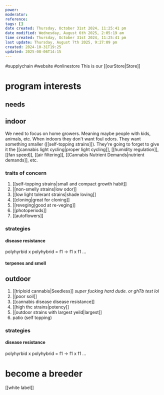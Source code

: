 ```yaml
---
power: 
moderator: 
reference: 
tags: []
date created: Thursday, October 31st 2024, 11:25:41 pm
date modified: Wednesday, August 6th 2025, 2:05:19 am
time created: Thursday, October 31st 2024, 11:25:41 pm
last update: Thursday, August 7th 2025, 9:27:09 pm
created: 2024-10-31T19:25
updated: 2025-08-06T14:15
---
```

#supplychain #website #onlinestore 
This is our [[ourStore|Store]]
# program interests

## needs

## indoor
We need to focus on home growers.  Meaning maybe people with kids, animals, etc.  When indoors they don't want foul odors.  They want something smaller ([[self-topping strains]]).  They're going to forget to give it the [[cannabis light cycling|proper light cycling]], [[humidity regulation]], [[fan speed]], [[air filtering]], [[Cannabis Nutrient Demands|nutrient demands]], etc. 
### traits of concern
1. [[self-topping strains|small and compact growth habit]]
2. [[non-smelly strains|low odor]]
3. [[low light tolerant strains|shade loving]]
4. [[cloning|great for cloning]]
5. [[reveging|good at re-veging]]
6. [[photoperiods]]
7. [[autoflowers]]
### strategies

#### disease resistance
polyhyrbid x polyhybrid = f1 -> f1 x f1 ...

#### terpenes and smell

## outdoor
1. [[triploid cannabis|Seedless]] *super fucking hard dude. or ghTb test lol*
2. [[poor soil]]
3. [[cannabis disease disease resistance]]
4. [[high thc strains|potency]]
5. [[outdoor strains with largest yeild|largest]]
6. patio (self topping)

### strategies

#### disease resistance
polyhyrbid x polyhybrid = f1 -> f1 x f1 ...
# become a breeder
[[white label]]